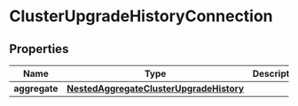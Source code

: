 

# ClusterUpgradeHistoryConnection


## Properties

Name | Type | Description | Notes
------------ | ------------- | ------------- | -------------
**aggregate** | [**NestedAggregateClusterUpgradeHistory**](NestedAggregateClusterUpgradeHistory.md) |  | 



